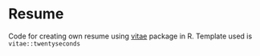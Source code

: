 # Resume

Code for creating own resume using [vitae](https://github.com/ropenscilabs/vitae) package in R. Template used is `vitae::twentyseconds`  
